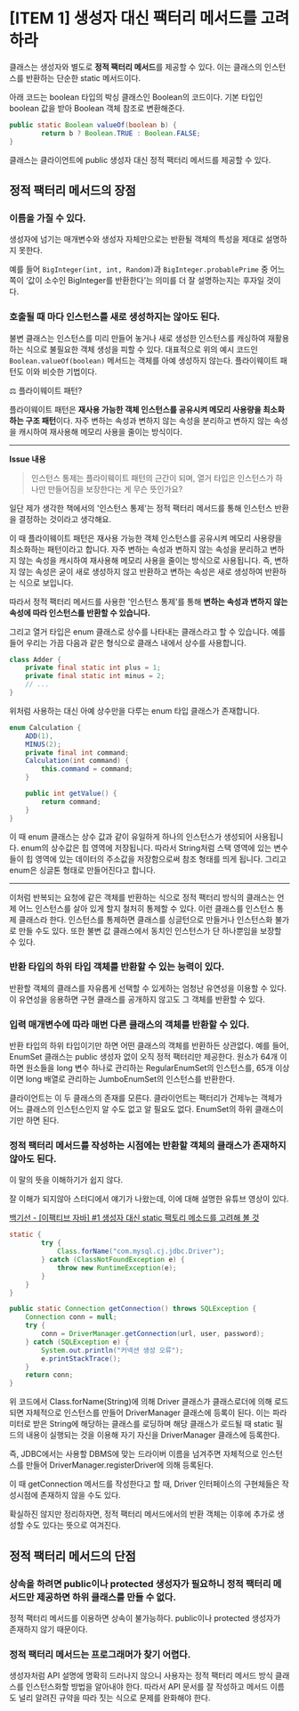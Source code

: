 # [ITEM 1] 생성자 대신 팩터리 메서드를 고려하라

클래스는 생성자와 별도로 **정적 팩터리 메서드**를 제공할 수 있다. 이는 클래스의 인스턴스를 반환하는 단순한 static 메서드이다.

아래 코드는 boolean 타입의 박싱 클래스인 Boolean의 코드이다. 기본 타입인 boolean 값을 받아 Boolean 객체 참조로 변환해준다.

```java
public static Boolean valueOf(boolean b) {
		return b ? Boolean.TRUE : Boolean.FALSE;
}
```

클래스는 클라이언트에 public 생성자 대신 정적 팩터리 메서드를 제공할 수 있다.

## 정적 팩터리 메서드의 장점

### 이름을 가질 수 있다.

생성자에 넘기는 매개변수와 생성자 자체만으로는 반환될 객체의 특성을 제대로 설명하지 못한다.

예를 들어 `BigInteger(int, int, Random)`과 `BigInteger.probablePrime` 중 어느 쪽이 ‘값이 소수인 BigInteger를 반환한다’는 의미를 더 잘 설명하는지는 후자일 것이다.

### 호출될 때 마다 인스턴스를 새로 생성하지는 않아도 된다.

불변 클래스는 인스턴스를 미리 만들어 놓거나 새로 생성한 인스턴스를 캐싱하여 재활용하는 식으로 불필요한 객체 생성을 피할 수 있다. 대표적으로 위의 예시 코드인 `Boolean.valueOf(boolean)` 메서드는 객체를 아예 생성하지 않는다. 플라이웨이트 패턴도 이와 비슷한 기법이다.



⚖️ 플라이웨이트 패턴?

플라이웨이트 패턴은 **재사용 가능한 객체 인스턴스를 공유시켜 메모리 사용량을 최소화하는 구조 패턴**이다. 자주 변하는 속성과 변하지 않는 속성을 분리하고 변하지 않는 속성을 캐시하여 재사용해 메모리 사용을 줄이는 방식이다.

---
**Issue 내용**
> 인스턴스 통제는 플라이웨이트 패턴의 근간이 되며, 열거 타입은 인스턴스가 하나만 만들어짐을 보장한다는 게 무슨 뜻인가요?
>

일단 제가 생각한 책에서의 '인스턴스 통제'는 정적 팩터리 메서드를 통해 인스턴스 반환을 결정하는 것이라고 생각해요.

이 때 플라이웨이트 패턴은 재사용 가능한 객체 인스턴스를 공유시켜 메모리 사용량을 최소화하는 패턴이라고 합니다. 자주 변하는 속성과 변하지 않는 속성을 분리하고 변하지 않는 속성을 캐시하여 재사용해 메모리 사용을 줄이는 방식으로 사용됩니다. 즉, 변하지 않는 속성은 굳이 새로 생성하지 않고 반환하고 변하는 속성은 새로 생성하여 반환하는 식으로 보입니다.

따라서 정적 팩터리 메서드를 사용한 '인스턴스 통제'를 통해 **변하는 속성과 변하지 않는 속성에 따라 인스턴스를 반환할 수 있습니다.**

그리고 열거 타입은 enum 클래스로 상수를 나타내는 클래스라고 할 수 있습니다. 예를 들어 우리는 가끔 다음과 같은 형식으로 클래스 내에서 상수를 사용합니다.

```java
class Adder {
    private final static int plus = 1;
    private final static int minus = 2;
    // ...
}
```

위처럼 사용하는 대신 아예 상수만을 다루는 enum 타입 클래스가 존재합니다.

```java
enum Calculation {
    ADD(1),
    MINUS(2);
    private final int command;
    Calculation(int command) {
        this.command = command;
    }

    public int getValue() {
        return command;
    }
}
```

이 때 enum 클래스는 상수 값과 같이 유일하게 하나의 인스턴스가 생성되어 사용됩니다. enum의 상수값은 힙 영역에 저장됩니다. 따라서 String처럼 스택 영역에 있는 변수들이 힙 영역에 있는 데이터의 주소값을 저장함으로써 참조 형태를 띄게 됩니다. 그리고 enum은 싱글톤 형태로 만들어진다고 합니다.

---

이처럼 반복되는 요청에 같은 객체를 반환하는 식으로 정적 팩터리 방식의 클래스는 언제 어느 인스턴스를 살아 있게 할지 철처히 통제할 수 있다. 이런 클래스를 인스턴스 통제 클래스라 한다. 인스턴스를 통제하면 클래스를 싱글턴으로 만들거나 인스턴스화 불가로 만들 수도 있다. 또한 불변 값 클래스에서 동치인 인스턴스가 단 하나뿐임을 보장할 수 있다.
### 반환 타입의 하위 타입 객체를 반환할 수 있는 능력이 있다.

반환할 객체의 클래스를 자유롭게 선택할 수 있게하는 엄청난 유연성을 이용할 수 있다. 이 유연성을 응용하면 구현 클래스를 공개하지 않고도 그 객체를 반환할 수 있다.

### 입력 매개변수에 따라 매번 다른 클래스의 객체를 반환할 수 있다.

반환 타입의 하위 타입이기만 하면 어떤 클래스의 객체를 반환하든 상관없다. 예를 들어, EnumSet 클래스는 public 생성자 없이 오직 정적 팩터리만 제공한다. 원소가 64개 이하면 원소들을 long 변수 하나로 관리하는 RegularEnumSet의 인스턴스를, 65개 이상이면 long 배열로 관리하는 JumboEnumSet의 인스턴스를 반환한다.

클라이언트는 이 두 클래스의 존재를 모른다. 클라이언트는 팩터리가 건제누는 객체가 어느 클래스의 인스턴스인지 알 수도 없고 알 필요도 없다. EnumSet의 하위 클래스이기만 하면 된다.

### 정적 팩터리 메서드를 작성하는 시점에는 반환할 객체의 클래스가 존재하지 않아도 된다.

이 말의 뜻을 이해하기가 쉽지 않다.


잘 이해가 되지않아 스터디에서 얘기가 나왔는데, 이에 대해 설명한 유튜브 영상이 있다.

[백기선 - [이팩티브 자바] #1 생성자 대신 static 팩토리 메소드를 고려해 볼 것](https://www.youtube.com/watch?v=X7RXP6EI-5E)

```java
static {
        try {
            Class.forName("com.mysql.cj.jdbc.Driver");
        } catch (ClassNotFoundException e) {
            throw new RuntimeException(e);
        }
    }
}

public static Connection getConnection() throws SQLException {
    Connection conn = null;
    try {
        conn = DriverManager.getConnection(url, user, password);
    } catch (SQLException e) {
        System.out.println("커넥션 생성 오류");
        e.printStackTrace();
    }
    return conn;
}
```

위 코드에서 Class.forName(String)에 의해 Driver 클래스가 클래스로더에 의해 로드되면 자체적으로 인스턴스를 만들어 DriverManager 클래스에 등록이 된다. 이는 파라미터로 받은 String에 해당하는 클래스를 로딩하며 해당 클래스가 로드될 때 static 필드의 내용이 실행되는 것을 이용해 자기 자신을 DriverManager 클래스에 등록한다.

즉, JDBC에서는 사용할 DBMS에 맞는 드라이버 이름을 넘겨주면 자체적으로 인스턴스를 만들어 DriverManager.registerDriver에 의해 등록된다.

이 때 getConnection 메서드를 작성한다고 할 때, Driver 인터페이스의 구현체들은 작성시점에 존재하지 않을 수도 있다.

확실하진 않지만 정리하자면, 정적 팩터리 메서드에서의 반환 객체는 이후에 추가로 생성할 수도 있다는 뜻으로 여겨진다.

## 정적 팩터리 메서드의 단점

### 상속을 하려면 public이나 protected 생성자가 필요하니 정적 팩터리 메서드만 제공하면 하위 클래스를 만들 수 없다.

정적 팩터리 메서드를 이용하면 상속이 불가능하다. public이나 protected 생성자가 존재하지 않기 때문이다.

### 정적 팩터리 메서드는 프로그래머가 찾기 어렵다.

생성자처럼 API 설명에 명확히 드러나지 않으니 사용자는 정적 팩터리 메서드 방식 클래스를 인스턴스화할 방법을 알아내야 한다. 따라서 API 문서를 잘 작성하고 메서드 이름도 널리 알려진 규약을 따라 짓는 식으로 문제를 완화해야 한다.
